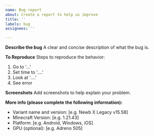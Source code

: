 ```yaml
---
name: Bug report
about: Create a report to help us improve
title: ''
labels: bug
assignees: ''

---
```


**Describe the bug**
A clear and concise description of what the bug is.

**To Reproduce**
Steps to reproduce the behavior:
1. Go to '...'
2. Set time to '....'
3. Look at  '....'
4. See error

**Screenshots**
Add screenshots to help explain your problem.

**More info (please complete the following information):**
 - Variant name and version: [e.g. Newb X Legacy v15.58]
 - Minecraft Version: [e.g. 1.21.43]
 - Platform: [e.g. Android, Windows, iOS]
 - GPU (optional): [e.g. Adreno 505]
